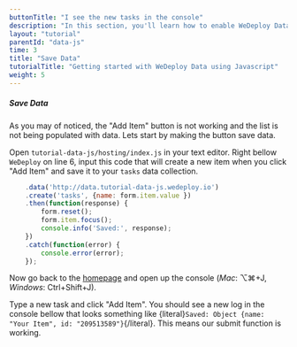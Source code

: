 ```yaml
---
buttonTitle: "I see the new tasks in the console"
description: "In this section, you'll learn how to enable WeDeploy Data on your application."
layout: "tutorial"
parentId: "data-js"
time: 3
title: "Save Data"
tutorialTitle: "Getting started with WeDeploy Data using Javascript"
weight: 5
---
```


##### Save Data

As you may of noticed, the "Add Item" button is not working and the list is not being populated with data. Lets start by making the button save data.

Open `tutorial-data-js/hosting/index.js` in your text editor. Right bellow `WeDeploy` on line 6, input this code that will create a new item when you click "Add Item" and save it to your `tasks` data collection. 

```javascript
	.data('http://data.tutorial-data-js.wedeploy.io')
    .create('tasks', {name: form.item.value })
	.then(function(response) {
		form.reset();
		form.item.focus();
		console.info('Saved:', response);
	})
	.catch(function(error) {
		console.error(error);
	});
```

Now go back to the [homepage](http://tutorial-data-js.wedeploy.me) and open up the console (*Mac*: ⌥⌘+J, *Windows*: Ctrl+Shift+J). 

Type a new task and click "Add Item". You should see a new log in the console bellow that looks something like {literal}`Saved: Object {name: "Your Item", id: "209513589"}`{/literal}. This means our submit function is working.


      

